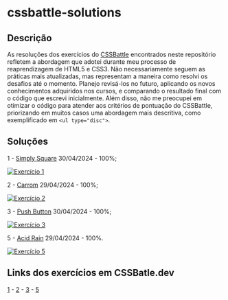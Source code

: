 # cssbattle-solutions

## Descrição

As resoluções dos exercícios do [CSSBattle](https://cssbattle.dev) encontrados neste repositório refletem a abordagem que adotei durante meu processo de reaprendizagem de HTML5 e CSS3. Não necessariamente seguem as práticas mais atualizadas, mas representam a maneira como resolvi os desafios até o momento. Planejo revisá-los no futuro, aplicando os novos conhecimentos adquiridos nos cursos, e comparando o resultado final com o código que escrevi inicialmente. Além disso, não me preocupei em otimizar o código para atender aos critérios de pontuação do CSSBattle, priorizando em muitos casos uma abordagem mais descritiva, como exemplificado em  `<ul type="disc">`.

## Soluções

1 - [Simply Square](solutions/001.md) 30/04/2024 - 100%;

[![Exercício 1](https://cssbattle.dev/targets/1.png "Exercício 1")](/solutions/001.md)

2 - [Carrom](solutions/002.md) 29/04/2024 - 100%;

[![Exercício 2](https://cssbattle.dev/targets/21.png "Exercício 2")](/solutions/001.md)

3 - [Push Button](solutions/003.md) 30/04/2024 - 100%;

[![Exercício 3](https://cssbattle.dev/targets/3.png "Exercício 3")](/solutions/001.md)

5 - [Acid Rain](solutions/005.md) 29/04/2024 - 100%.

[![Exercício 5](https://cssbattle.dev/targets/5.png "Exercício 5")](/solutions/001.md)

## Links dos exercícios em CSSBatle.dev

[1](https://cssbattle.dev/play/1) - [2](https://cssbattle.dev/play/2) - [3](https://cssbattle.dev/play/3) - [5](https://cssbattle.dev/play/5)